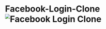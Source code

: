 # Facebook-Login-Clone![Facebook Login Clone](https://user-images.githubusercontent.com/111085998/205033122-78eb7162-4488-42dd-8129-15c16e1cc734.png)
